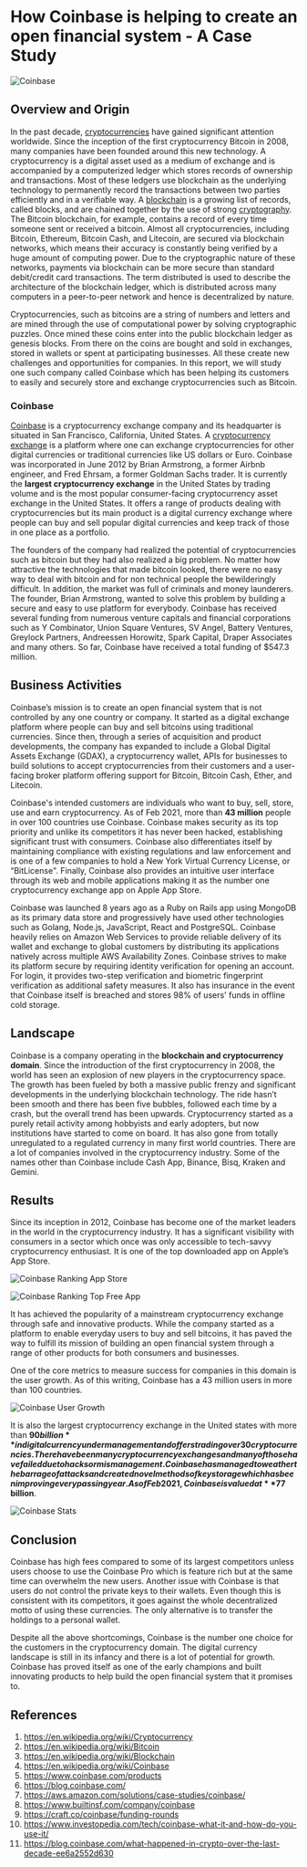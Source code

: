 # How Coinbase is helping to create an open financial system - A Case Study
![Coinbase](images/coinbase.png)

## Overview and Origin
In the past decade, [cryptocurrencies](https://en.wikipedia.org/wiki/Cryptocurrency) have gained significant attention worldwide. Since the inception of the first
cryptocurrency Bitcoin in 2008, many companies have been founded around this new technology. A cryptocurrency is a digital asset used as a medium of exchange and
is accompanied by a computerized ledger which stores records of ownership and transactions. Most of these ledgers use blockchain as the underlying technology to
permanently record the transactions between two parties efficiently and in a verifiable way. A [blockchain](https://en.wikipedia.org/wiki/Blockchain) is a growing
list of records, called blocks, and are chained together by the use of strong [cryptography](https://en.wikipedia.org/wiki/Cryptography). The Bitcoin blockchain,
for example, contains a record of every time someone sent or received a bitcoin. Almost all cryptocurrencies, including Bitcoin, Ethereum, Bitcoin Cash, and
Litecoin, are secured via blockchain networks, which means their accuracy is constantly being verified by a huge amount of computing power. Due to the
cryptographic nature of these networks, payments via blockchain can be more secure than standard debit/credit card transactions. The term distributed is used to
describe the architecture of the blockchain ledger, which is distributed across many computers in a peer-to-peer network and hence is decentralized by nature.

Cryptocurrencies, such as bitcoins are a string of numbers and letters and are mined through the use of computational power by solving cryptographic puzzles. Once
mined these coins enter into the public blockchain ledger as genesis blocks. From there on the coins are bought and sold in exchanges, stored in wallets or spent
at participating businesses. All these create new challenges and opportunities for companies. In this report, we will study one such company called Coinbase which
has been helping its customers to easily and securely store and exchange cryptocurrencies such as Bitcoin.

### Coinbase
[Coinbase](https://www.coinbase.com/) is a cryptocurrency exchange company and its headquarter is situated in San Francisco, California, United States. A
[cryptocurrency exchange](https://en.wikipedia.org/wiki/Cryptocurrency_exchange) is a platform where one can exchange cryptocurrencies for other digital currencies
or traditional currencies like US dollars or Euro. Coinbase was incorporated in June 2012 by Brian Armstrong, a former Airbnb engineer, and Fred Ehrsam, a former
Goldman Sachs trader. It is currently the **largest cryptocurrency exchange** in the United States by trading volume and is the most popular consumer-facing
cryptocurrency asset exchange in the United States. It offers a range of products dealing with cryptocurrencies but its main product is a digital currency exchange
where people can buy and sell popular digital currencies and keep track of those in one place as a portfolio. 

The founders of the company had realized the potential of cryptocurrencies such as bitcoin but they had also realized a big problem. No matter how attractive the
technologies that made bitcoin looked, there were no easy way to deal with bitcoin and for non technical people the bewilderingly difficult. In addition, the
market was full of criminals and money launderers. The founder, Brian Armstrong, wanted to solve this problem by building a secure and easy to use platform for
everybody. Coinbase has received several funding from numerous venture capitals and financial corporations such as Y Combinator, Union Square Ventures, SV Angel,
Battery Ventures, Greylock Partners, Andreessen Horowitz, Spark Capital, Draper Associates and many others. So far, Coinbase have received a total funding of $547.3 million.

## Business Activities
Coinbase’s mission is to create an open financial system that is not controlled by any one country or company.  It started as a digital exchange platform where
people can buy and sell bitcoins using traditional currencies. Since then, through a series of acquisition and product developments, the company has expanded to
include a Global Digital Assets Exchange (GDAX), a cryptocurrency wallet, APIs for businesses to build solutions to accept cryptocurrencies from their customers
and a user-facing broker platform offering support for Bitcoin, Bitcoin Cash, Ether, and Litecoin. 

Coinbase's intended customers are individuals who want to buy, sell, store, use and earn cryptocurrency. As of Feb 2021, more than **43 million** people in over
100 countries use Coinbase. Coinbase makes security as its top priority and unlike its competitors it has never been hacked, establishing significant trust with
consumers. Coinbase also differentiates itself by maintaining compliance with existing regulations and law enforcement and is one of a few companies to hold a New
York Virtual Currency License, or “BitLicense". Finally, Coinbase also provides an intuitive user interface through its web and mobile applications making it as
the number one cryptocurrency exchange app on Apple App Store.

Coinbase was launched 8 years ago as a Ruby on Rails app using MongoDB as its primary data store and progressively have used other technologies such as Golang,
Node.js, JavaScript, React and PostgreSQL. Coinbase heavily relies on Amazon Web Services to provide reliable delivery of its wallet and exchange to global
customers by distributing its applications natively across multiple AWS Availability Zones. Coinbase strives to make its platform secure by requiring identity 
verification for opening an account. For login, it provides two-step verification and biometric fingerprint verification as additional safety measures. It also has
insurance in the event that Coinbase itself is breached and stores 98% of users' funds in offline cold storage.

## Landscape
Coinbase is a company operating in the **blockchain and cryptocurrency domain**. Since the introduction of the first cryptocurrency in 2008, the world has seen an
explosion of new players in the cryptocurrency space. The growth has been fueled by both a massive public frenzy and significant developments in the underlying
blockchain technology. The ride hasn’t been smooth and there has been five bubbles, followed each time by a crash, but the overall trend has been upwards.
Cryptocurrency started as a purely retail activity among hobbyists and early adopters, but now institutions have started to come on board. It has also gone from
totally unregulated to a regulated currency in many first world countries. There are a lot of companies involved in the cryptocurrency industry. Some of the names
other than Coinbase include Cash App, Binance, Bisq, Kraken and Gemini. 

## Results
Since its inception in 2012, Coinbase has become one of the market leaders in the world in the cryptocurrency industry. It has a significant visibility with
consumers in a sector which once was only accessible to tech-savvy cryptocurrency enthusiast. It is one of the top downloaded app on Apple’s App Store. 

![Coinbase Ranking App Store](images/coinbase_appstore_overall.png)

![Coinbase Ranking Top Free App](images/coinbase_appstore_finance.png)

It has achieved the popularity of a mainstream cryptocurrency exchange through safe and innovative products. While the company started as a platform to enable
everyday users to buy and sell bitcoins, it has paved the way to fulfill its mission of building an open financial system through a range of other products for
both consumers and businesses.

One of the core metrics to measure success for companies in this domain is the user growth. As of this writing, Coinbase has a 43 million users in more than 100 countries. 

![Coinbase User Growth](images/coinbase_users.png)

It is also the largest cryptocurrency exchange in the United states with more than **$90 billion** in digital currency under management and offers trading over 30
cryptocurrencies. There have been many cryptocurrency exchanges and many of those have failed due to hacks or mismanagement. Coinbase has managed to weather the 
barrage of attacks and created novel methods of key storage which has been improving every passing year. As of Feb 2021, Coinbase is valued at **$77 billion**.

![Coinbase Stats](images/coinbase_stats.png)


## Conclusion
Coinbase has high fees compared to some of its largest competitors unless users choose to use the Coinbase Pro which is feature rich but at the same time can
overwhelm the new users. Another issue with Coinbase is that users do not control the private keys to their wallets. Even though this is consistent with its
competitors, it goes against the whole decentralized motto of using these currencies. The only alternative is to transfer the holdings to a personal wallet.

Despite all the above shortcomings, Coinbase is the number one choice for the customers in the cryptocurrency domain. The digital currency landscape is still in
its infancy and there is a lot of potential for growth. Coinbase has proved itself as one of the early champions and built innovating products to help build the
open financial system that it promises to.


## References
1. https://en.wikipedia.org/wiki/Cryptocurrency
2. https://en.wikipedia.org/wiki/Bitcoin
3. https://en.wikipedia.org/wiki/Blockchain
4. https://en.wikipedia.org/wiki/Coinbase
5. https://www.coinbase.com/products
6. https://blog.coinbase.com/
7. https://aws.amazon.com/solutions/case-studies/coinbase/
8. https://www.builtinsf.com/company/coinbase
9. https://craft.co/coinbase/funding-rounds
10. https://www.investopedia.com/tech/coinbase-what-it-and-how-do-you-use-it/
11. https://blog.coinbase.com/what-happened-in-crypto-over-the-last-decade-ee6a2552d630
